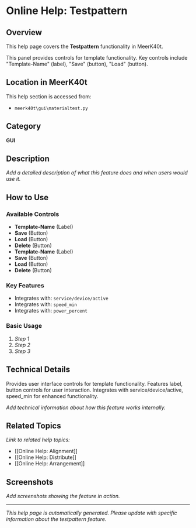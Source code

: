 # Online Help: Testpattern

## Overview

This help page covers the **Testpattern** functionality in MeerK40t.

This panel provides controls for template functionality. Key controls include "Template-Name" (label), "Save" (button), "Load" (button).

## Location in MeerK40t

This help section is accessed from:
- `meerk40t\gui\materialtest.py`

## Category

**GUI**

## Description

*Add a detailed description of what this feature does and when users would use it.*

## How to Use

### Available Controls

- **Template-Name** (Label)
- **Save** (Button)
- **Load** (Button)
- **Delete** (Button)
- **Template-Name** (Label)
- **Save** (Button)
- **Load** (Button)
- **Delete** (Button)

### Key Features

- Integrates with: `service/device/active`
- Integrates with: `speed_min`
- Integrates with: `power_percent`

### Basic Usage

1. *Step 1*
2. *Step 2*
3. *Step 3*

## Technical Details

Provides user interface controls for template functionality. Features label, button controls for user interaction. Integrates with service/device/active, speed_min for enhanced functionality.

*Add technical information about how this feature works internally.*

## Related Topics

*Link to related help topics:*

- [[Online Help: Alignment]]
- [[Online Help: Distribute]]
- [[Online Help: Arrangement]]

## Screenshots

*Add screenshots showing the feature in action.*

---

*This help page is automatically generated. Please update with specific information about the testpattern feature.*
